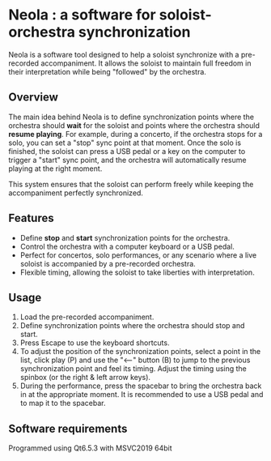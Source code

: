 # Neola : a software for soloist-orchestra synchronization

Neola is a software tool designed to help a soloist synchronize with a pre-recorded accompaniment. It allows the soloist to maintain full freedom in their interpretation while being "followed" by the orchestra.

## Overview

The main idea behind Neola is to define synchronization points where the orchestra should **wait** for the soloist and points where the orchestra should **resume playing**. For example, during a concerto, if the orchestra stops for a solo, you can set a "stop" sync point at that moment. Once the solo is finished, the soloist can press a USB pedal or a key on the computer to trigger a "start" sync point, and the orchestra will automatically resume playing at the right moment.  

This system ensures that the soloist can perform freely while keeping the accompaniment perfectly synchronized.

## Features

- Define **stop** and **start** synchronization points for the orchestra.  
- Control the orchestra with a computer keyboard or a USB pedal.  
- Perfect for concertos, solo performances, or any scenario where a live soloist is accompanied by a pre-recorded orchestra.  
- Flexible timing, allowing the soloist to take liberties with interpretation.  

## Usage

1. Load the pre-recorded accompaniment.  
2. Define synchronization points where the orchestra should stop and start.
3. Press Escape to use the keyboard shortcuts.
4. To adjust the position of the synchronization points, select a point in the list, click play (P) and use the "<--" button (B) to jump to the previous synchronization point and feel its timing. Adjust the timing using the spinbox (or the right & left arrow keys).
5. During the performance, press the spacebar to bring the orchestra back in at the appropriate moment. It is recommended to use a USB pedal and to map it to the spacebar.


## Software requirements

Programmed using Qt6.5.3 with MSVC2019 64bit
